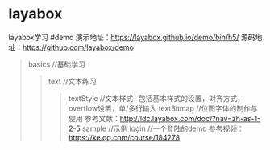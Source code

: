 # layabox
layabox学习
#demo
演示地址：https://layabox.github.io/demo/bin/h5/ 
源码地址：https://github.com/layabox/demo

>basics //基础学习
>>text //文本练习
>>>textStyle //文本样式-
   包括基本样式的设置，对齐方式，overflow设置，单/多行输入
>>>textBitmap  //位图字体的制作与使用
                 参考文献：http://ldc.layabox.com/doc/?nav=zh-as-1-2-5
>sample //示例
>>login //一个登陆的demo 
          参考视频： https://ke.qq.com/course/184278
